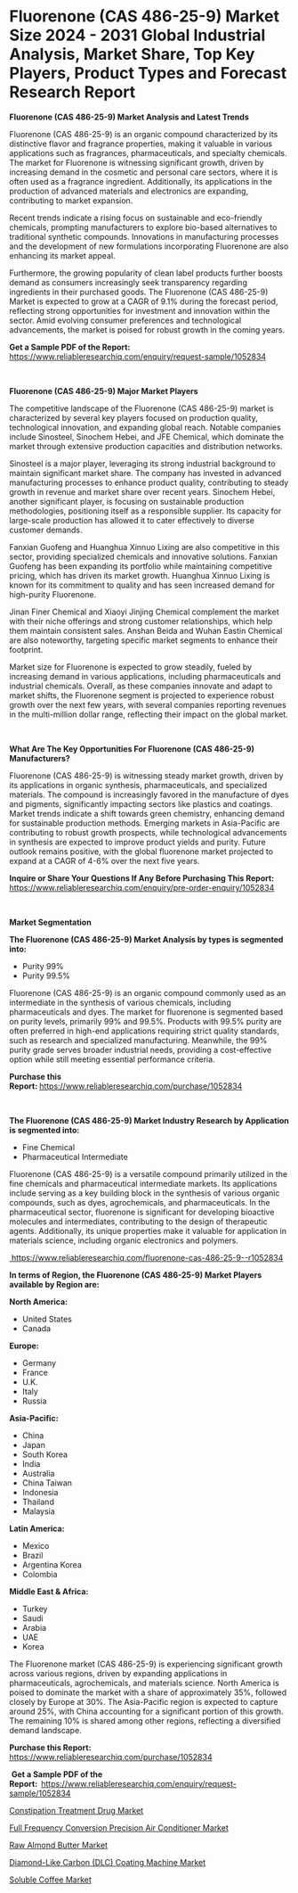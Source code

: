 <p><h1>Fluorenone (CAS 486-25-9) Market Size 2024 - 2031 Global Industrial Analysis, Market Share, Top Key Players, Product Types and Forecast Research Report</h1></p><p><strong>Fluorenone (CAS 486-25-9) Market Analysis and Latest Trends</strong></p>
<p><p>Fluorenone (CAS 486-25-9) is an organic compound characterized by its distinctive flavor and fragrance properties, making it valuable in various applications such as fragrances, pharmaceuticals, and specialty chemicals. The market for Fluorenone is witnessing significant growth, driven by increasing demand in the cosmetic and personal care sectors, where it is often used as a fragrance ingredient. Additionally, its applications in the production of advanced materials and electronics are expanding, contributing to market expansion.</p><p>Recent trends indicate a rising focus on sustainable and eco-friendly chemicals, prompting manufacturers to explore bio-based alternatives to traditional synthetic compounds. Innovations in manufacturing processes and the development of new formulations incorporating Fluorenone are also enhancing its market appeal.</p><p>Furthermore, the growing popularity of clean label products further boosts demand as consumers increasingly seek transparency regarding ingredients in their purchased goods. The Fluorenone (CAS 486-25-9) Market is expected to grow at a CAGR of 9.1% during the forecast period, reflecting strong opportunities for investment and innovation within the sector. Amid evolving consumer preferences and technological advancements, the market is poised for robust growth in the coming years.</p></p>
<p><strong>Get a Sample PDF of the Report:&nbsp;</strong> <a href="https://www.reliableresearchiq.com/enquiry/request-sample/1052834?utm_campaign=1102&utm_medium=2&utm_source=Github&utm_content=ia&utm_term=07122024&utm_id=fluorenone-cas-486-25-9">https://www.reliableresearchiq.com/enquiry/request-sample/1052834</a></p>
<p>&nbsp;</p>
<p><strong>Fluorenone (CAS 486-25-9) Major Market Players</strong></p>
<p><p>The competitive landscape of the Fluorenone (CAS 486-25-9) market is characterized by several key players focused on production quality, technological innovation, and expanding global reach. Notable companies include Sinosteel, Sinochem Hebei, and JFE Chemical, which dominate the market through extensive production capacities and distribution networks.</p><p>Sinosteel is a major player, leveraging its strong industrial background to maintain significant market share. The company has invested in advanced manufacturing processes to enhance product quality, contributing to steady growth in revenue and market share over recent years. Sinochem Hebei, another significant player, is focusing on sustainable production methodologies, positioning itself as a responsible supplier. Its capacity for large-scale production has allowed it to cater effectively to diverse customer demands.</p><p>Fanxian Guofeng and Huanghua Xinnuo Lixing are also competitive in this sector, providing specialized chemicals and innovative solutions. Fanxian Guofeng has been expanding its portfolio while maintaining competitive pricing, which has driven its market growth. Huanghua Xinnuo Lixing is known for its commitment to quality and has seen increased demand for high-purity Fluorenone.</p><p>Jinan Finer Chemical and Xiaoyi Jinjing Chemical complement the market with their niche offerings and strong customer relationships, which help them maintain consistent sales. Anshan Beida and Wuhan Eastin Chemical are also noteworthy, targeting specific market segments to enhance their footprint.</p><p>Market size for Fluorenone is expected to grow steadily, fueled by increasing demand in various applications, including pharmaceuticals and industrial chemicals. Overall, as these companies innovate and adapt to market shifts, the Fluorenone segment is projected to experience robust growth over the next few years, with several companies reporting revenues in the multi-million dollar range, reflecting their impact on the global market.</p></p>
<p>&nbsp;</p>
<p><strong>What Are The Key Opportunities For Fluorenone (CAS 486-25-9) Manufacturers?</strong></p>
<p><p>Fluorenone (CAS 486-25-9) is witnessing steady market growth, driven by its applications in organic synthesis, pharmaceuticals, and specialized materials. The compound is increasingly favored in the manufacture of dyes and pigments, significantly impacting sectors like plastics and coatings. Market trends indicate a shift towards green chemistry, enhancing demand for sustainable production methods. Emerging markets in Asia-Pacific are contributing to robust growth prospects, while technological advancements in synthesis are expected to improve product yields and purity. Future outlook remains positive, with the global fluorenone market projected to expand at a CAGR of 4-6% over the next five years.</p></p>
<p><strong>Inquire or Share Your Questions If Any Before Purchasing This Report:</strong> <a href="https://www.reliableresearchiq.com/enquiry/pre-order-enquiry/1052834?utm_campaign=1102&utm_medium=2&utm_source=Github&utm_content=ia&utm_term=07122024&utm_id=fluorenone-cas-486-25-9">https://www.reliableresearchiq.com/enquiry/pre-order-enquiry/1052834</a></p>
<p>&nbsp;</p>
<p><strong>Market Segmentation</strong></p>
<p><strong>The Fluorenone (CAS 486-25-9) Market Analysis by types is segmented into:</strong></p>
<p><ul><li>Purity 99%</li><li>Purity 99.5%</li></ul></p>
<p><p>Fluorenone (CAS 486-25-9) is an organic compound commonly used as an intermediate in the synthesis of various chemicals, including pharmaceuticals and dyes. The market for fluorenone is segmented based on purity levels, primarily 99% and 99.5%. Products with 99.5% purity are often preferred in high-end applications requiring strict quality standards, such as research and specialized manufacturing. Meanwhile, the 99% purity grade serves broader industrial needs, providing a cost-effective option while still meeting essential performance criteria.</p></p>
<p><strong>Purchase this Report:&nbsp;</strong><a href="https://www.reliableresearchiq.com/purchase/1052834?utm_campaign=1102&utm_medium=2&utm_source=Github&utm_content=ia&utm_term=07122024&utm_id=fluorenone-cas-486-25-9">https://www.reliableresearchiq.com/purchase/1052834</a></p>
<p>&nbsp;</p>
<p><strong>The Fluorenone (CAS 486-25-9) Market Industry Research by Application is segmented into:</strong></p>
<p><ul><li>Fine Chemical</li><li>Pharmaceutical Intermediate</li></ul></p>
<p><p>Fluorenone (CAS 486-25-9) is a versatile compound primarily utilized in the fine chemicals and pharmaceutical intermediate markets. Its applications include serving as a key building block in the synthesis of various organic compounds, such as dyes, agrochemicals, and pharmaceuticals. In the pharmaceutical sector, fluorenone is significant for developing bioactive molecules and intermediates, contributing to the design of therapeutic agents. Additionally, its unique properties make it valuable for application in materials science, including organic electronics and polymers.</p></p>
<p><a href="https://www.reliableresearchiq.com/fluorenone-cas-486-25-9--r1052834?utm_campaign=1102&utm_medium=2&utm_source=Github&utm_content=ia&utm_term=07122024&utm_id=fluorenone-cas-486-25-9">&nbsp;https://www.reliableresearchiq.com/fluorenone-cas-486-25-9--r1052834</a></p>
<p><strong>In terms of Region, the Fluorenone (CAS 486-25-9) Market Players available by Region are:</strong></p>
<p>
    <p> <strong> North America: </strong>
        <ul>
            <li>United States</li>
            <li>Canada</li>
        </ul>
        </p> 
    <p> <strong> Europe: </strong>
        <ul>
            <li>Germany</li>
            <li>France</li>
            <li>U.K.</li>
            <li>Italy</li>
            <li>Russia</li>
        </ul>
        </p> 
    <p> <strong> Asia-Pacific: </strong>
        <ul>
            <li>China</li>
            <li>Japan</li>
            <li>South Korea</li>
            <li>India</li>
            <li>Australia</li>
            <li>China Taiwan</li>
            <li>Indonesia</li>
            <li>Thailand</li>
            <li>Malaysia</li>
        </ul>
        </p> 
    <p> <strong> Latin America: </strong>
        <ul>
            <li>Mexico</li>
            <li>Brazil</li>
            <li>Argentina Korea</li>
            <li>Colombia</li>
        </ul>
        </p> 
    <p> <strong> Middle East & Africa: </strong>
        <ul>
            <li>Turkey</li>
            <li>Saudi</li>
            <li>Arabia</li>
            <li>UAE</li>
            <li>Korea</li>
        </ul>
    </p>
    </p>
<p><p>The Fluorenone market (CAS 486-25-9) is experiencing significant growth across various regions, driven by expanding applications in pharmaceuticals, agrochemicals, and materials science. North America is poised to dominate the market with a share of approximately 35%, followed closely by Europe at 30%. The Asia-Pacific region is expected to capture around 25%, with China accounting for a significant portion of this growth. The remaining 10% is shared among other regions, reflecting a diversified demand landscape.</p></p>
<p><strong>Purchase this Report: </strong><a href="https://www.reliableresearchiq.com/purchase/1052834?utm_campaign=1102&utm_medium=2&utm_source=Github&utm_content=ia&utm_term=07122024&utm_id=fluorenone-cas-486-25-9">https://www.reliableresearchiq.com/purchase/1052834</a></p>
<p>&nbsp;<strong>Get a Sample PDF of the Report:&nbsp;&nbsp;</strong><a href="https://www.reliableresearchiq.com/enquiry/request-sample/1052834?utm_campaign=1102&utm_medium=2&utm_source=Github&utm_content=ia&utm_term=07122024&utm_id=fluorenone-cas-486-25-9">https://www.reliableresearchiq.com/enquiry/request-sample/1052834</a></p>
<p><strong></strong></p>
<p><p><a href="https://www.linkedin.com/pulse/constipation-treatment-drug-market-size-share-detailed-analysis-owd5e?utm_campaign=1102&utm_medium=2&utm_source=Github&utm_content=ia&utm_term=07122024&utm_id=fluorenone-cas-486-25-9">Constipation Treatment Drug Market</a></p><p><a href="https://issuu.com/reportprime-2/docs/full-frequency-conversion-precision-air-conditione?utm_campaign=1102&utm_medium=2&utm_source=Github&utm_content=ia&utm_term=07122024&utm_id=fluorenone-cas-486-25-9">Full Frequency Conversion Precision Air Conditioner Market</a></p><p><a href="https://www.linkedin.com/pulse/raw-almond-butter-market-revenue-insights-121-cagr-growth-forecast-hw3ve?utm_campaign=1102&utm_medium=2&utm_source=Github&utm_content=ia&utm_term=07122024&utm_id=fluorenone-cas-486-25-9">Raw Almond Butter Market</a></p><p><a href="https://issuu.com/reportprime-2/docs/diamond-like-carbon-dlc-coating-machine-market-siz?utm_campaign=1102&utm_medium=2&utm_source=Github&utm_content=ia&utm_term=07122024&utm_id=fluorenone-cas-486-25-9">Diamond-Like Carbon (DLC) Coating Machine Market</a></p><p><a href="https://www.linkedin.com/pulse/market-demand-revenue-growth-soluble-coffee-48-cagr-from-2024-zhare?utm_campaign=1102&utm_medium=2&utm_source=Github&utm_content=ia&utm_term=07122024&utm_id=fluorenone-cas-486-25-9">Soluble Coffee Market</a></p></p>